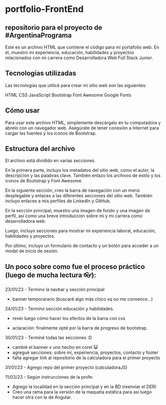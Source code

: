 # portfolio-FrontEnd

## repositorio para el proyecto de #ArgentinaPrograma

Este es un archivo HTML que contiene el código para mi portafolio web. En él, muestro mi experiencia, educación, habilidades y proyectos relacionados con mi carrera como Desarrolladora Web Full Stack Junior.

## Tecnologías utilizadas
Las tecnologías que utilicé para crear mi sitio web son las siguientes:

HTML
CSS
JavaScript
Bootstrap
Font Awesome
Google Fonts

## Cómo usar
Para usar este archivo HTML, simplemente descárgalo en tu computadora y ábrelo con un navegador web. Asegúrate de tener conexión a Internet para cargar las fuentes y los iconos de Bootstrap.

## Estructura del archivo
El archivo está dividido en varias secciones.

En la primera parte, incluyo los metadatos del sitio web, como el autor, la descripción y las palabras clave. También enlazo los archivos de estilo y los iconos de Bootstrap y Font Awesome.

En la siguiente sección, creo la barra de navegación con un menú desplegable y enlaces a las diferentes secciones del sitio web. También incluyo enlaces a mis perfiles de LinkedIn y GitHub.

En la sección principal, muestro una imagen de fondo y una imagen de perfil, así como una breve introducción sobre mí y mi carrera como desarrolladora web.

Luego, incluyo secciones para mostrar mi experiencia laboral, educación, habilidades y proyectos.

Por último, incluyo un formulario de contacto y un botón para acceder a un modal de inicio de sesión.

## Un poco sobre como fue el proceso práctico (luego de mucha lectura :eyeglasses:):

23/01/23 - Termino la navbar y sección principal
 - banner temporarario (buscaré algo más chico xq no me convence...)

24/01/23 - Termino sección educación y habilidades.
 - rever luego cómo hacer los efectos de la barra con css
* aclaración: finalmente opté por la barra de progreso de bootstrap.

30/01/23 - Terminé todas las secciones :D
 - cambié el banner x uno hecho en corel :smiley_cat:
 - agregué secciones: sobre mí, experiencia, proyectos, contacto y footer
 - falta agregar link al repositorio de la calculadora para el primer proyecto

31/01/23 - Agrego repo del primer proyecto (calculadoraJS)

11/03/23 - Según instrucciones de la profe:
 - Agrego la localidad en la sección principal y en la BD (reenviar el DER)
 - Creo una rama para la versión de la maqueta estática para así luego hacer otra con la de Angular.